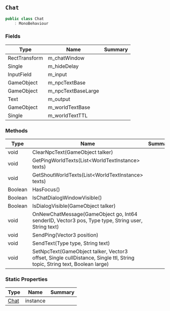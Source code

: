 ## `Chat`

```csharp
public class Chat
    : MonoBehaviour
```

### Fields

| Type | Name | Summary | 
| --- | --- | --- | 
| RectTransform | m_chatWindow |  | 
| Single | m_hideDelay |  | 
| InputField | m_input |  | 
| GameObject | m_npcTextBase |  | 
| GameObject | m_npcTextBaseLarge |  | 
| Text | m_output |  | 
| GameObject | m_worldTextBase |  | 
| Single | m_worldTextTTL |  | 


### Methods

| Type | Name | Summary | 
| --- | --- | --- | 
| void | ClearNpcText(GameObject talker) |  | 
| void | GetPingWorldTexts(List&lt;WorldTextInstance&gt; texts) |  | 
| void | GetShoutWorldTexts(List&lt;WorldTextInstance&gt; texts) |  | 
| Boolean | HasFocus() |  | 
| Boolean | IsChatDialogWindowVisible() |  | 
| Boolean | IsDialogVisible(GameObject talker) |  | 
| void | OnNewChatMessage(GameObject go, Int64 senderID, Vector3 pos, Type type, String user, String text) |  | 
| void | SendPing(Vector3 position) |  | 
| void | SendText(Type type, String text) |  | 
| void | SetNpcText(GameObject talker, Vector3 offset, Single cullDistance, Single ttl, String topic, String text, Boolean large) |  | 


### Static Properties

| Type | Name | Summary | 
| --- | --- | --- | 
| [Chat](./Chat.md) | instance |  | 


